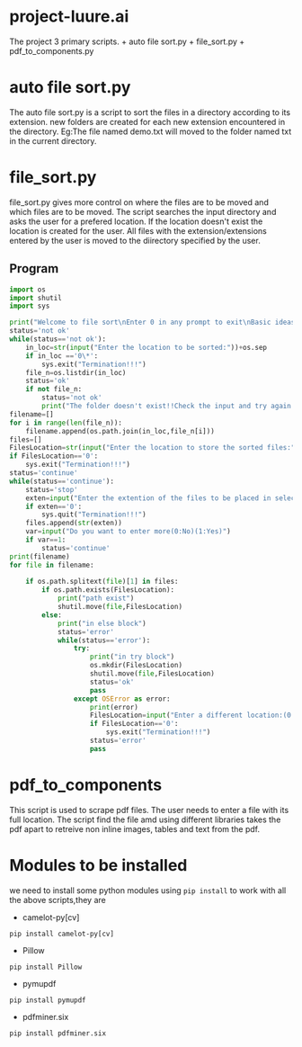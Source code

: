 # project-luure.ai
The project 3 primary scripts.
        + auto file sort.py
        + file_sort.py
        + pdf_to_components.py
# auto file sort.py
The auto file sort.py is a script to sort the files in a directory according to its extension. new folders are created for each new extension encountered in the directory.
Eg:The file named demo.txt will moved to the folder named txt in the current directory.
# file_sort.py
file_sort.py gives more control on where the files are to be moved and which files are to be moved. The script searches the input directory and asks the user for a prefered location. If the location doesn't exist the location is created for the user. All files with the extension/extensions entered by the user is moved to the diirectory specified by the user.
## Program
```python
import os
import shutil
import sys

print("Welcome to file sort\nEnter 0 in any prompt to exit\nBasic ideas of files and file extensions are necessary for operation of the program")
status='not ok'
while(status=='not ok'):
    in_loc=str(input("Enter the location to be sorted:"))+os.sep
    if in_loc =='0\*':
        sys.exit("Termination!!!")
    file_n=os.listdir(in_loc)
    status='ok'
    if not file_n:
        status='not ok'
        print("The folder doesn't exist!!Check the input and try again...\n0 for termination")
filename=[]
for i in range(len(file_n)):
    filename.append(os.path.join(in_loc,file_n[i]))
files=[]
FilesLocation=str(input("Enter the location to store the sorted files:"))
if FilesLocation=='0':
    sys.exit("Termination!!!")
status='continue'
while(status=='continue'):
    status='stop'
    exten=input("Enter the extention of the files to be placed in selected location:")
    if exten=='0':
        sys.quit("Termination!!!")
    files.append(str(exten))
    var=input("Do you want to enter more(0:No)(1:Yes)")
    if var==1:
        status='continue'
print(filename)
for file in filename:
    
    if os.path.splitext(file)[1] in files:
        if os.path.exists(FilesLocation):
            print("path exist")
            shutil.move(file,FilesLocation)
        else:
            print("in else block")
            status='error'
            while(status=='error'):
                try:
                    print("in try block")
                    os.mkdir(FilesLocation)
                    shutil.move(file,FilesLocation)
                    status='ok'
                    pass
                except OSError as error:
                    print(error)
                    FilesLocation=input("Enter a different location:(0 for termination)")
                    if FilesLocation=='0':
                        sys.exit("Termination!!!")
                    status='error'
                    pass
```
# pdf_to_components
This script is used to scrape pdf files. The user needs to enter a file with its full location. The script find the file amd using different libraries takes the pdf apart to retreive non inline images, tables and text from the pdf.
# Modules to be installed 
we need to install some python modules  using `pip install` to work with all the above scripts,they are
* camelot-py[cv]
```
pip install camelot-py[cv]
```
* Pillow
```
pip install Pillow
```
* pymupdf
```
pip install pymupdf
```
* pdfminer.six
```
pip install pdfminer.six
```

